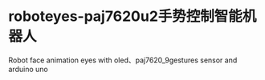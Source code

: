 # roboteyes-paj7620u2手势控制智能机器人

Robot face animation eyes with oled、paj7620_9gestures sensor and arduino uno 
